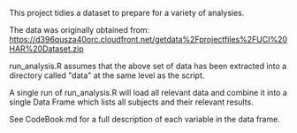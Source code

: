 This project tidies a dataset to prepare for a variety of analysies.

The data was originally obtained from:
https://d396qusza40orc.cloudfront.net/getdata%2Fprojectfiles%2FUCI%20HAR%20Dataset.zip

run_analysis.R assumes that the above set of data has been extracted into
a directory called "data" at the same level as the script.

A single run of run_analysis.R will load all relevant data and combine it
into a single Data Frame which lists all subjects and their relevant results.

See CodeBook.md for a full description of each variable in the data frame.